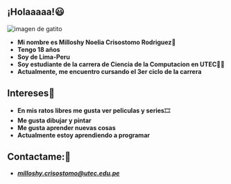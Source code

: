 ## ¡Holaaaaa!:smiley:
![imagen de gatito](https://user-images.githubusercontent.com/91269829/134586210-f7cf7c2a-af32-4311-a714-229fec4e3216.jpeg)
- **Mi nombre es Milloshy Noelia Crisostomo Rodriguez**:raising_hand:
- **Tengo 18 años**
- **Soy de Lima-Peru**
- **Soy estudiante de la carrera de Ciencia de la Computacion en UTEC**:woman_student:
- **Actualmente, me encuentro cursando el 3er ciclo de la carrera**
## Intereses:heart_decoration:
- **En mis ratos libres me gusta ver peliculas y series**:film_strip:
- **Me gusta dibujar y pintar**
- **Me gusta aprender nuevas cosas**
- **Actualmente estoy aprendiendo a programar**
## Contactame::e-mail:
- ***milloshy.crisostomo@utec.edu.pe***
